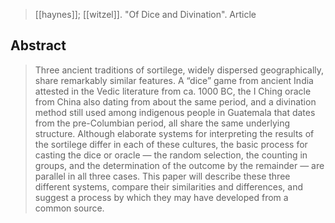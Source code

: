 > [[haynes]]; [[witzel]]. "Of Dice and Divination". Article

## Abstract
> Three ancient traditions of sortilege, widely dispersed geographically, share remarkably similar features. A “dice” game from ancient India attested in the Vedic literature from ca. 1000 BC, the I Ching oracle from China also dating from about the same period, and a divination method still used among indigenous people in Guatemala that dates from the pre-Columbian period, all share the same underlying structure. Although elaborate systems for interpreting the results of the sortilege differ in each of these cultures, the basic process for casting the dice or oracle — the random selection, the counting in groups, and the determination of the outcome by the remainder — are parallel in all three cases. This paper will describe these three different systems, compare their similarities and differences, and suggest a process by which they may have developed from a common source.